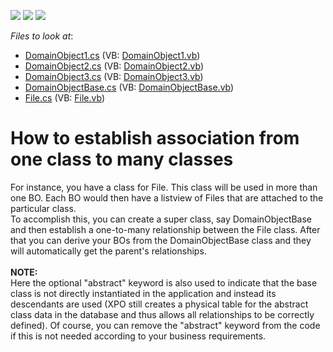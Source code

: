 <!-- default badges list -->
![](https://img.shields.io/endpoint?url=https://codecentral.devexpress.com/api/v1/VersionRange/128590107/12.1.4%2B)
[![](https://img.shields.io/badge/Open_in_DevExpress_Support_Center-FF7200?style=flat-square&logo=DevExpress&logoColor=white)](https://supportcenter.devexpress.com/ticket/details/E463)
[![](https://img.shields.io/badge/📖_How_to_use_DevExpress_Examples-e9f6fc?style=flat-square)](https://docs.devexpress.com/GeneralInformation/403183)
<!-- default badges end -->
<!-- default file list -->
*Files to look at*:

* [DomainObject1.cs](./CS/WinSolution.Module/DomainObject1.cs) (VB: [DomainObject1.vb](./VB/WinSolution.Module/DomainObject1.vb))
* [DomainObject2.cs](./CS/WinSolution.Module/DomainObject2.cs) (VB: [DomainObject2.vb](./VB/WinSolution.Module/DomainObject2.vb))
* [DomainObject3.cs](./CS/WinSolution.Module/DomainObject3.cs) (VB: [DomainObject3.vb](./VB/WinSolution.Module/DomainObject3.vb))
* [DomainObjectBase.cs](./CS/WinSolution.Module/DomainObjectBase.cs) (VB: [DomainObjectBase.vb](./VB/WinSolution.Module/DomainObjectBase.vb))
* [File.cs](./CS/WinSolution.Module/File.cs) (VB: [File.vb](./VB/WinSolution.Module/File.vb))
<!-- default file list end -->
# How to establish association from one class to many classes


<p>For instance, you have a class for File. This class will be used in more than one BO. Each BO would then have a listview of Files that are attached to the particular class.<br> To accomplish this, you can create a super class, say DomainObjectBase and then establish a one-to-many relationship between the File class. After that you can derive your BOs from the DomainObjectBase class and they will automatically get the parent's relationships.<br><br><strong>NOTE:</strong><br>Here the optional "abstract" keyword is also used to indicate that the base class is not directly instantiated in the application and instead its descendants are used (XPO still creates a physical table for the abstract class data in the database and thus allows all relationships to be correctly defined). Of course, you can remove the "abstract" keyword from the code if this is not needed according to your business requirements.</p>

<br/>


